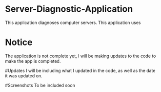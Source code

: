 # Server-Diagnostic-Application

This application diagnoses computer servers.
This application uses 

# Notice
The application is not complete yet, I will be making updates to the code to make the app is completed.

#Updates
I will be including what I updated in the code, as well as the date it was updated on.

#Screenshots
To be included soon
